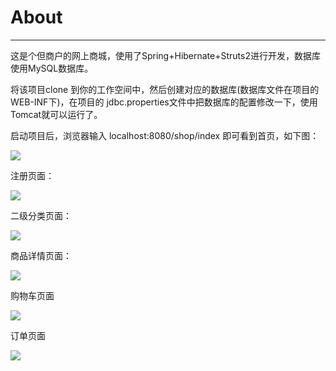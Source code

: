 # About



---
这是个但商户的网上商城，使用了Spring+Hibernate+Struts2进行开发，数据库使用MySQL数据库。

将该项目clone 到你的工作空间中，然后创建对应的数据库(数据库文件在项目的WEB-INF下)，在项目的
jdbc.properties文件中把数据库的配置修改一下，使用Tomcat就可以运行了。

启动项目后，浏览器输入 localhost:8080/shop/index 即可看到首页，如下图：

![](http://i1.piimg.com/567571/570cd3b460fe405e.png)

注册页面：

![](http://i2.muimg.com/567571/51aed12cb29a20ab.png)

二级分类页面：

![](http://i4.buimg.com/567571/ccc9f22088276040.png)

商品详情页面：

![](http://i2.muimg.com/567571/52063829c317c1d7.png)

购物车页面

![](http://i1.piimg.com/567571/1aaa6330b3adbb2c.png)

订单页面

![](http://i4.buimg.com/567571/7ac3592d0bc09a3e.png)
